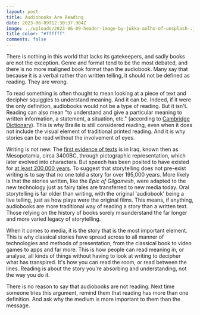 ```yaml
---
layout: post
title: Audiobooks Are Reading
date: 2023-06-09T12:30:37.904Z
image: ../uploads/2023-06-09-header-image-by-jukka-aalho-of-unsplash-.jpg
title_color: "#ffffff"
comments: false
---
```

T﻿here is nothing in this world that lacks its gatekeepers, and sadly books are not the exception. Genre and format tend to be the most debated, and there is no more maligned book format than the audiobook. Many say that because it is a verbal rather than written telling, it should not be defined as reading. They are wrong.

T﻿o read something is often thought to mean looking at a piece of text and decipher squiggles to understand meaning. And it can be. Indeed, if it were the only definition, audiobooks would not be a type of reading. But it isn't. Reading can also mean "to understand and give a particular meaning to written information, a statement, a situation, etc." (according to [Cambridge Dictionary](https://dictionary.cambridge.org/dictionary/english/read)). This is why Braille is still considered reading, even when it does not include the visual element of traditional printed reading. And it is why stories can be read without the involvement of eyes.

W﻿riting is not new. The [first evidence of texts](https://www.bl.uk/history-of-writing/articles/where-did-writing-begin) is in Iraq, known then as Mesopotamia, circa 3400BC, through pictographic representation, which later evolved into characters. But speech has been posited to have existed for [at least 200,000 years](https://www.theatlantic.com/science/archive/2019/12/when-did-ancient-humans-start-speak/603484/). To suggest that storytelling does not pre-exist writing is to say that no one told a story for over 195,000 years. More likely is that the stories written, like the *Epic of Gilgamesh*, were adapted to the new technology just as fairy tales are transferred to new media today. Oral storytelling is far older than writing, with the original 'audiobook' being a live telling, just as how plays were the original films. This means, if anything, audiobooks are more traditional way of reading a story than a written text. Those relying on the history of books sorely misunderstand the far longer and more varied legacy of storytelling.

W﻿hen it comes to media, it is the story that is the most important element. This is why classical stories have spread across to all manner of technologies and methods of presentation, from the classical book to video games to apps and far more. This is how people can read meaning in, or analyse, all kinds of things without having to look at writing to decipher what has transpired. It's how you can read the room, or read between the lines. Reading is about the story you're absorbing and understanding, not the way you do it.

T﻿here is no reason to say that audiobooks are not reading. Next time someone tries this argument, remind them that reading has more than one definition. And ask why the medium is more important to them than the message.
